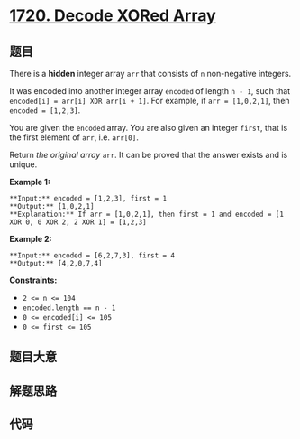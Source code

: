 # [1720. Decode XORed Array](https://leetcode.com/problems/decode-xored-array)

## 题目

There is a **hidden** integer array `arr` that consists of `n` non-negative
integers.

It was encoded into another integer array `encoded` of length `n - 1`, such
that `encoded[i] = arr[i] XOR arr[i + 1]`. For example, if `arr = [1,0,2,1]`,
then `encoded = [1,2,3]`.

You are given the `encoded` array. You are also given an integer `first`, that
is the first element of `arr`, i.e. `arr[0]`.

Return _the original array_ `arr`. It can be proved that the answer exists and
is unique.



**Example 1:**

    
    
    **Input:** encoded = [1,2,3], first = 1
    **Output:** [1,0,2,1]
    **Explanation:** If arr = [1,0,2,1], then first = 1 and encoded = [1 XOR 0, 0 XOR 2, 2 XOR 1] = [1,2,3]
    

**Example 2:**

    
    
    **Input:** encoded = [6,2,7,3], first = 4
    **Output:** [4,2,0,7,4]
    



**Constraints:**

  * `2 <= n <= 104`
  * `encoded.length == n - 1`
  * `0 <= encoded[i] <= 105`
  * `0 <= first <= 105`


## 题目大意

## 解题思路

## 代码

```javascript

```
